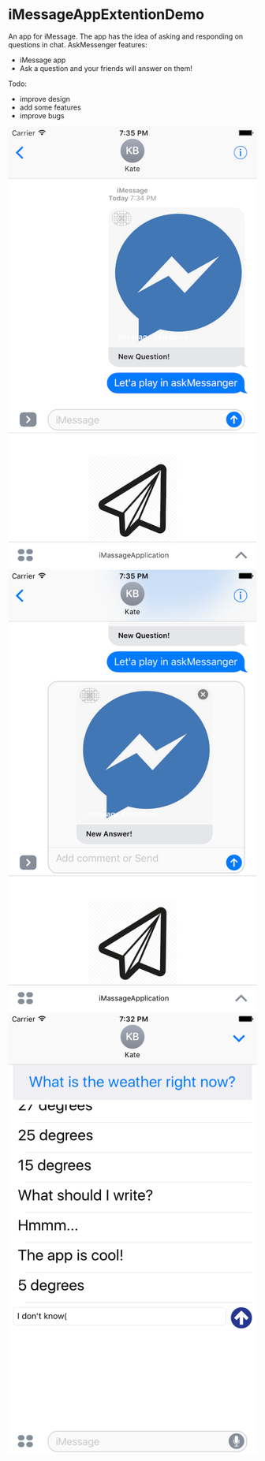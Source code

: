# iMessageAppExtentionDemo

An app for iMessage.
The app has the idea of asking and responding on questions in chat.
AskMessenger features:
- iMessage app
- Ask a question and your friends will answer on them!

Todo:
- improve design
- add some features
- improve bugs

![alt tag](https://github.com/Kirillzzy/iMessageAppExtentionDemo/blob/master/first.png)
![alt tag](https://github.com/Kirillzzy/iMessageAppExtentionDemo/blob/master/second.png)
![alt tag](https://github.com/Kirillzzy/iMessageAppExtentionDemo/blob/master/third.png)
